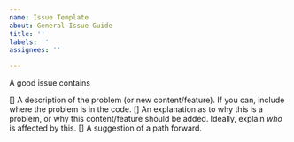 ```yaml
---
name: Issue Template
about: General Issue Guide
title: ''
labels: ''
assignees: ''

---
```


A good issue contains

[] A description of the problem (or new content/feature). If you can, include where the problem is in the code.
[] An explanation as to why this is a problem, or why this content/feature should be added. Ideally, explain _who_ is affected by this.
[] A suggestion of a path forward.
